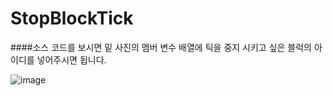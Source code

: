 # StopBlockTick

####소스 코드를 보시면 밑 사진의 멤버 변수 배열에 틱을 중지 시키고 싶은 블럭의 아이디를 넣어주시면 됩니다.</br>

![image](https://user-images.githubusercontent.com/35417717/151711049-04021520-6a13-4fce-9c46-a2d05a97b59c.png)
